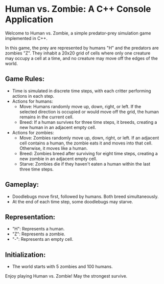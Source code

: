 # Human vs. Zombie: A C++ Console Application

Welcome to Human vs. Zombie, a simple predator-prey simulation game implemented in C++.

In this game, the prey are represented by humans "H" and the predators are zombies "Z". They inhabit a 20x20 grid of cells where only one creature may occupy a cell at a time, and no creature may move off the edges of the world.

## Game Rules:
- Time is simulated in discrete time steps, with each critter performing actions in each step.
- Actions for humans:
  - Move: Humans randomly move up, down, right, or left. If the selected direction is occupied or would move off the grid, the human remains in the current cell.
  - Breed: If a human survives for three time steps, it breeds, creating a new human in an adjacent empty cell.
- Actions for zombies:
  - Move: Zombies randomly move up, down, right, or left. If an adjacent cell contains a human, the zombie eats it and moves into that cell. Otherwise, it moves like a human.
  - Breed: Zombies breed after surviving for eight time steps, creating a new zombie in an adjacent empty cell.
  - Starve: Zombies die if they haven't eaten a human within the last three time steps.

## Gameplay:
- Doodlebugs move first, followed by humans. Both breed simultaneously.
- At the end of each time step, some doodlebugs may starve.

## Representation:
- "H": Represents a human.
- "Z": Represents a zombie.
- "-": Represents an empty cell.

## Initialization:
- The world starts with 5 zombies and 100 humans.

Enjoy playing Human vs. Zombie! May the strongest survive.
